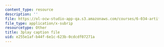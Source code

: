 ```yaml
---
content_type: resource
description: ''
file: https://ol-ocw-studio-app-qa.s3.amazonaws.com/courses/6-034-artificial-intelligence-fall-2010/e255e1afb44f6e1c623b0cdcdf07271a_STjW3eH0Cik.srt
file_type: application/x-subrip
resourcetype: Other
title: 3play caption file
uid: e255e1af-b44f-6e1c-623b-0cdcdf07271a
---
```


